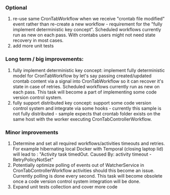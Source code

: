 ### Optional

1. re-use same CronTabWorkflow when we receive "crontab file modified" event rather than re-create a new workflow - requirement for the "fully implement deterministic key concept". Scheduled workflows currently run as new on each pass. With crontabs users might not need state recovery in most cases.
2. add more unit tests

### Long term / big improvements:

1. fully implement deterministic key concept: implement fully deterministic model for CronTabWorkflow by let's say passing created/updated crontab content via a signal into CronTabWorkflow so  it can recover it's state in case of retries. Scheduled workflows currently run as new on each pass. This task will become a part of implementing some code version control system.
2. fully support distributed key concept: support some code version control system and integrate via some hooks - currently this sample is not fully distributed - sample expects that crontab folder exists on the same host with the worker executing CronTabControllerWorkflow.

### Minor improvements

1. Determine and set all required workflows/activities timeouts and retries. For example hibernating local Docker with Temporal (closing laptop lid) will lead to : "Activity task timedOut. Caused By: activity timeout - RetryPolicyNotSet"
2. Potentially optimize polling of events out of WatcherService in CronTabControllerWorkflow activities should this become an issue. Currently polling is done every second. This task will become obsolete once a code version control system integration will be done.
3. Expand unit tests collection and cover more code
